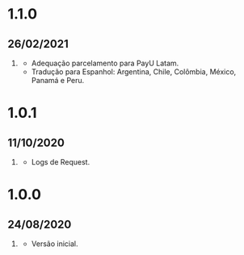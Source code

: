 # 1.1.0
## 26/02/2021

1. [](#new)
    * Adequação parcelamento para PayU Latam.
    * Tradução para Espanhol: Argentina, Chile, Colômbia, México, Panamá e Peru.
    
# 1.0.1
## 11/10/2020

1. [](#fixed)
    * Logs de Request.
    
    
# 1.0.0
## 24/08/2020

1. [](#new)
    * Versão inicial.